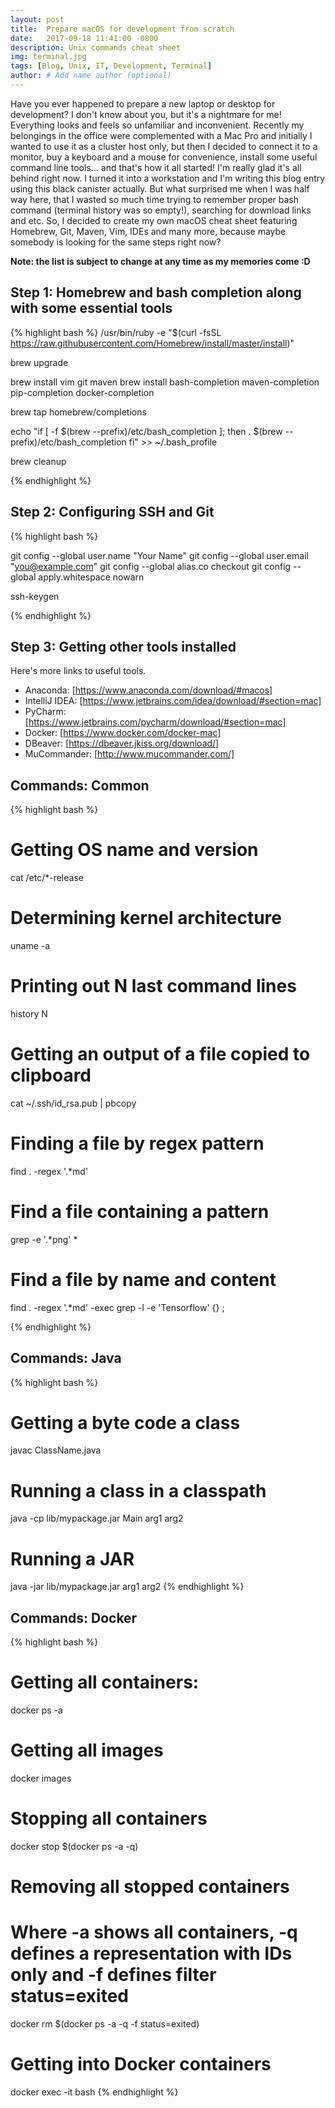 ```yaml
---
layout: post
title:  Prepare macOS for development from scratch
date:   2017-09-18 11:41:00 -0800
description: Unix commands cheat sheet
img: terminal.jpg
tags: [Blog, Unix, IT, Development, Terminal]
author: # Add name author (optional)
---
```

Have you ever happened to prepare a new laptop or desktop for development? I don't know about you, but it's a nightmare
for me! Everything looks and feels so unfamiliar and inconvenient. Recently my belongings in the office were complemented
with a Mac Pro and initially I wanted to use it as a cluster host only, but then I decided to connect it to a monitor,
buy a keyboard and a mouse for convenience, install some useful command line tools... and that's how it all started!
I'm really glad it's all behind right now. I turned it into a workstation and I'm writing this blog entry using this
black canister actually. But what surprised me when I was half way here, that I wasted so much time trying to remember
proper bash command (terminal history was so empty!), searching for download links and etc. So, I decided to create my 
own macOS cheat sheet featuring Homebrew, Git, Maven, Vim, IDEs and many more, because maybe somebody is looking for the
same steps right now?

**Note: the list is subject to change at any time as my memories come :D** 

## Step 1: Homebrew and bash completion along with some essential tools
{% highlight bash %}
/usr/bin/ruby -e "$(curl -fsSL https://raw.githubusercontent.com/Homebrew/install/master/install)"

brew upgrade

brew install vim git maven
brew install bash-completion maven-completion pip-completion docker-completion

brew tap homebrew/completions

echo "if [ -f $(brew --prefix)/etc/bash_completion ]; then
  . $(brew --prefix)/etc/bash_completion
fi" >> ~/.bash_profile

brew cleanup

{% endhighlight %}

## Step 2: Configuring SSH and Git
{% highlight bash %}

git config --global user.name "Your Name"
git config --global user.email "you@example.com"
git config --global alias.co checkout
git config --global apply.whitespace nowarn

ssh-keygen

{% endhighlight %}

## Step 3: Getting other tools installed
Here's more links to useful tools.
* Anaconda: [https://www.anaconda.com/download/#macos]
* IntelliJ IDEA: [https://www.jetbrains.com/idea/download/#section=mac]
* PyCharm: [https://www.jetbrains.com/pycharm/download/#section=mac]
* Docker: [https://www.docker.com/docker-mac]
* DBeaver: [https://dbeaver.jkiss.org/download/]
* MuCommander: [http://www.mucommander.com/]

## Commands: Common
{% highlight bash %}
# Getting OS name and version
cat /etc/*-release

# Determining kernel architecture
uname -a

# Printing out N last command lines
history N

# Getting an output of a file copied to clipboard
cat ~/.ssh/id_rsa.pub | pbcopy

# Finding a file by regex pattern
find . -regex '.*md'

# Find a file containing a pattern
grep -e '.*png' *

# Find a file by name and content
find . -regex '.*md' -exec grep -l -e 'Tensorflow' {} \;

{% endhighlight %}

## Commands: Java
{% highlight bash %}
# Getting a byte code a class
javac ClassName.java

# Running a class in a classpath
java -cp lib/mypackage.jar Main arg1 arg2

# Running a JAR
java -jar lib/mypackage.jar arg1 arg2
{% endhighlight %}

## Commands: Docker
{% highlight bash %}
# Getting all containers:
docker ps -a

# Getting all images
docker images

# Stopping all containers
docker stop $(docker ps -a -q)

# Removing all stopped containers
# Where -a shows all containers, -q defines a representation with IDs only and -f defines filter status=exited
docker rm $(docker ps -a -q -f status=exited)

# Getting into Docker containers
docker exec -it <mycontainer> bash
{% endhighlight %}

[//]: # (Link references)

[https://www.anaconda.com/download/#macos]: https://www.anaconda.com/download/#macos "Anaconda"
[https://www.jetbrains.com/idea/download/#section=mac]: https://www.jetbrains.com/idea/download/#section=mac "IntelliJ IDEA"
[https://www.jetbrains.com/pycharm/download/#section=mac]: https://www.jetbrains.com/pycharm/download/#section=mac "PyCharm"
[https://www.docker.com/docker-mac]: https://www.docker.com/docker-mac "Docker"
[https://dbeaver.jkiss.org/download/]: https://dbeaver.jkiss.org/download/ "DBeaver"
[http://www.mucommander.com/]: http://www.mucommander.com/ "MuCommander"
